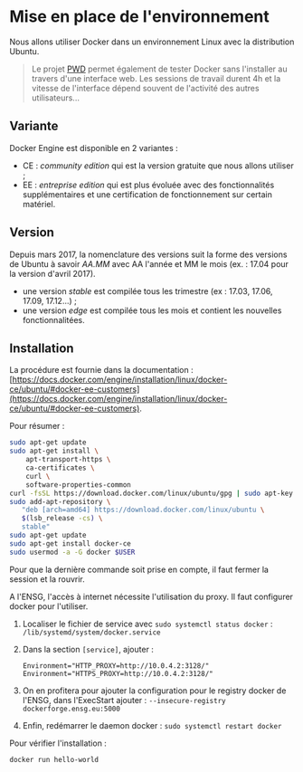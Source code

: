 
# Mise en place de l'environnement

Nous allons utiliser Docker dans un environnement Linux avec la distribution Ubuntu. 

> Le projet [PWD](http://play-with-docker.com) permet également de tester Docker sans l'installer au travers d'une interface web. Les sessions de travail durent 4h et la vitesse de l'interface dépend souvent de l'activité des autres utilisateurs...

## Variante

Docker Engine est disponible en 2 variantes :

- CE : *community edition* qui est la version gratuite que nous allons utiliser ;
- EE : *entreprise edition* qui est plus évoluée avec des fonctionnalités supplémentaires et une certification de fonctionnement sur certain matériel.

## Version

Depuis mars 2017, la nomenclature des versions suit la forme des versions de Ubuntu à savoir *AA.MM* avec AA l'année et MM le mois (ex. : 17.04 pour la version d'avril 2017).

- une version *stable* est compilée tous les trimestre (ex : 17.03, 17.06, 17.09, 17.12...) ;
- une version *edge* est compilée tous les mois et contient les nouvelles fonctionnalitées.

## Installation

La procédure est fournie dans la documentation : [https://docs.docker.com/engine/installation/linux/docker-ce/ubuntu/#docker-ee-customers](https://docs.docker.com/engine/installation/linux/docker-ce/ubuntu/#docker-ee-customers).

Pour résumer :

```bash
sudo apt-get update
sudo apt-get install \
    apt-transport-https \
    ca-certificates \
    curl \
    software-properties-common
curl -fsSL https://download.docker.com/linux/ubuntu/gpg | sudo apt-key add -
sudo add-apt-repository \
   "deb [arch=amd64] https://download.docker.com/linux/ubuntu \
   $(lsb_release -cs) \
   stable"
sudo apt-get update
sudo apt-get install docker-ce
sudo usermod -a -G docker $USER
```

Pour que la dernière commande soit prise en compte, il faut fermer la session et la rouvrir.

A l'ENSG, l'accès à internet nécessite l'utilisation du proxy. Il faut configurer docker pour l'utiliser. 

1. Localiser le fichier de service avec `sudo systemctl status docker` : `/lib/systemd/system/docker.service`

2. Dans la section `[service]`, ajouter :

    ```
    Environment="HTTP_PROXY=http://10.0.4.2:3128/"
    Environment="HTTPS_PROXY=http://10.0.4.2:3128/"
    ```

3. On en profitera pour ajouter la configuration pour le registry docker de l'ENSG, dans l'ExecStart ajouter : `--insecure-registry dockerforge.ensg.eu:5000`

4. Enfin, redémarrer le daemon docker : `sudo systemctl restart docker`


Pour vérifier l'installation :
```
docker run hello-world
```
